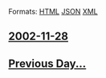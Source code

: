 
Formats: [HTML](2002/11/28/index.html)  [JSON](2002/11/28/index.json)  [XML](2002/11/28/index.xml)  

## [2002-11-28](/news/2002/11/28/index.md)

## [Previous Day...](/news/2002/11/27/index.md)

